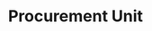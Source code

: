 ---
layout: page
title: Procurement Unit
permalink: "/about/departments/procurement/"
main: |-
    The unit coordinates procurement activities of the Council. It is the implementing internal organ of the Public Procurement Act (PPA), 2007 and Procurement Procedure Manual. The unit is the Council’s interface with the Bureau of Public Procurement (BPP) and its third-party contractors, vendors and service providers. The unit works closely with the technical personnel of the procuring entity who have expertise on the subject matter, the Procurement Planning Committee and the Parastatal Tenders Board. It ensures compliance with due process relating to planning and approvals within the Council's threshold. 
    
    The Procurement Unit advertises, solicits for bids with guidelines, issued by the BPP from time to time. It also receives, examines and maintains appropriate documentation for bids received. The unit obtains a certificate of ‘No Objection’ for contract awards from BPP and makes submissions to the Council’s Tenders Board. It is also the responsibility of the unit to debrief the bid loser on request, resolve complaints or dispute (if any), obtain guarantees and confirm the validity of job performance.
---